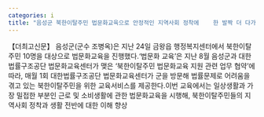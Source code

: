 ```yaml
---
categories: i
title: "음성군 북한이탈주민 법문화교육으로 안정적인 지역사회 정착에    한 발짝 더 다가서"
---
```

【더최고신문】 음성군(군수 조병옥)은 지난 24일 금왕읍 행정복지센터에서 북한이탈주민 10명을 대상으로 법문화교육을 진행했다.‘법문화 교육’은 지난 8월 음성군과 대한법률구조공단 법문화교육센터가 맺은 ‘북한이탈주민 법문화교육 지원 관련 업무 협약’에 따라, 매월 1회 대한법률구조공단 법문화교육센터가 군을 방문해 법률문제로 어려움을 겪고 있는 북한이탈주민을 위한 교육서비스를 제공한다.이번 교육에서는 일상생활과 가장 밀접한 부분인 근로 및 소비생활에 관한 법문화교육을 시행해, 북한이탈주민들의 지역사회 정착과 생활 전반에 대한 이해 향상